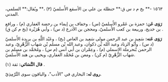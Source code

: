 ١٥٦٣ -** بخ م د س ق:** حنظلة بن علي بن الأسقع الأَسلميّ (٣) ،** ويُقال:** السلمي، المدني.

**رَوَى عَن:** حمزة بن عَمْرو الأَسلميّ (س) ، وخفاف بن إيماء بن رحضة الغفاري (م) ، ورافع بن خديج، وربيعة بن كعب الأَسلميّ، ومحجن بن الأدرع (د س) ، وأبي هُرَيْرة (بخ م كن ق) .

**رَوَى عَنه:** سَعِيد بن عبد الرحمن مولى سَعِيد بن العاص (بخ) ، وعَبْد اللَّهِ بن بريدة الأَسلميّ (د س) ، وأَبُو الزناد وعبد الله بْن ذكوان، وعبد الله بْن مسلم بْن شهاب الزُّهْرِيّ، وعبد الرحمن بْنحرملة الاسملي (م) ، وعِمْران بن أَبي أنس (م س) ، ومُحَمَّد بن مسلم بن شهاب الزُّهْرِيّ (م كن) ، ومعن بن مُحَمَّد الغفاري، ويحيى بن هند الأَسلميّ.

**قال النَّسَائي:** ثقة (١) .

**روى له:** البخاري في "الأدب"، والباقون سوى التِّرْمِذِيّ.